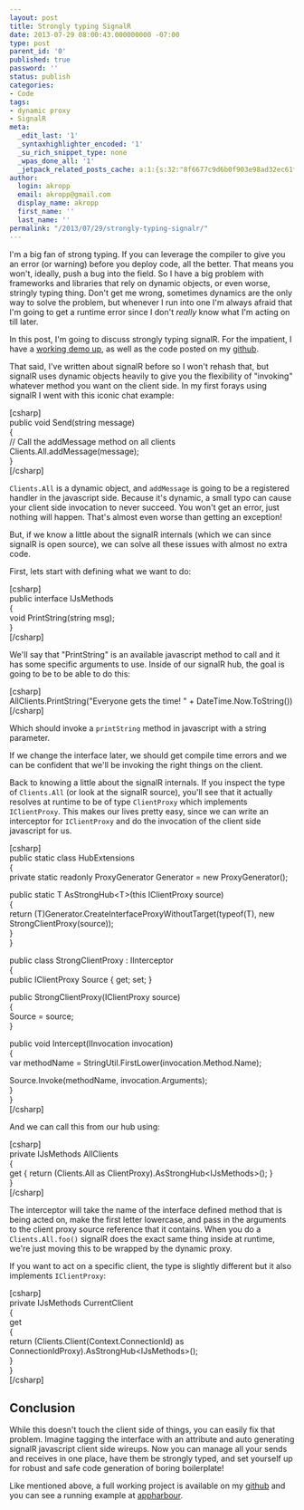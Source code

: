 ```yaml
---
layout: post
title: Strongly typing SignalR
date: 2013-07-29 08:00:43.000000000 -07:00
type: post
parent_id: '0'
published: true
password: ''
status: publish
categories:
- Code
tags:
- dynamic proxy
- SignalR
meta:
  _edit_last: '1'
  _syntaxhighlighter_encoded: '1'
  _su_rich_snippet_type: none
  _wpas_done_all: '1'
  _jetpack_related_posts_cache: a:1:{s:32:"8f6677c9d6b0f903e98ad32ec61f8deb";a:2:{s:7:"expires";i:1560802337;s:7:"payload";a:3:{i:0;a:1:{s:2:"id";i:3392;}i:1;a:1:{s:2:"id";i:289;}i:2;a:1:{s:2:"id";i:4091;}}}}
author:
  login: akropp
  email: akropp@gmail.com
  display_name: akropp
  first_name: ''
  last_name: ''
permalink: "/2013/07/29/strongly-typing-signalr/"
---
```

I'm a big fan of strong typing. If you can leverage the compiler to give you an error (or warning) before you deploy code, all the better. That means you won't, ideally, push a bug into the field. So I have a big problem with frameworks and libraries that rely on dynamic objects, or even worse, stringly typing thing. Don't get me wrong, sometimes dynamics are the only way to solve the problem, but whenever I run into one I'm always afraid that I'm going to get a runtime error since I don't _really_ know what I'm acting on till later.

In this post, I'm going to discuss strongly typing signalR. For the impatient, I have a [working demo up](http://strongsignalr.apphb.com/), as well as the code posted on my [github](https://github.com/devshorts/StronglyTypedSignalr).

That said, I've written about signalR before so I won't rehash that, but signalR uses dynamic objects heavily to give you the flexibility of "invoking" whatever method you want on the client side. In my first forays using signalR I went with this iconic chat example:

[csharp]  
public void Send(string message)  
{  
 // Call the addMessage method on all clients  
 Clients.All.addMessage(message);  
}  
[/csharp]

`Clients.All` is a dynamic object, and `addMessage` is going to be a registered handler in the javascript side. Because it's dynamic, a small typo can cause your client side invocation to never succeed. You won't get an error, just nothing will happen. That's almost even worse than getting an exception!

But, if we know a little about the signalR internals (which we can since signalR is open source), we can solve all these issues with almost no extra code.

First, lets start with defining what we want to do:

[csharp]  
public interface IJsMethods  
{  
 void PrintString(string msg);  
}  
[/csharp]

We'll say that "PrintString" is an available javascript method to call and it has some specific arguments to use. Inside of our signalR hub, the goal is going to be to be able to do this:

[csharp]  
AllClients.PrintString("Everyone gets the time! " + DateTime.Now.ToString())  
[/csharp]

Which should invoke a `printString` method in javascript with a string parameter.

If we change the interface later, we should get compile time errors and we can be confident that we'll be invoking the right things on the client.

Back to knowing a little about the signalR internals. If you inspect the type of `Clients.All` (or look at the signalR source), you'll see that it actually resolves at runtime to be of type `ClientProxy` which implements `IClientProxy`. This makes our lives pretty easy, since we can write an interceptor for `IClientProxy` and do the invocation of the client side javascript for us.

[csharp]  
public static class HubExtensions  
{  
 private static readonly ProxyGenerator Generator = new ProxyGenerator();

public static T AsStrongHub\<T\>(this IClientProxy source)  
 {  
 return (T)Generator.CreateInterfaceProxyWithoutTarget(typeof(T), new StrongClientProxy(source));  
 }  
}

public class StrongClientProxy : IInterceptor  
{  
 public IClientProxy Source { get; set; }

public StrongClientProxy(IClientProxy source)  
 {  
 Source = source;  
 }

public void Intercept(IInvocation invocation)  
 {  
 var methodName = StringUtil.FirstLower(invocation.Method.Name);

Source.Invoke(methodName, invocation.Arguments);  
 }  
}  
[/csharp]

And we can call this from our hub using:

[csharp]  
private IJsMethods AllClients  
{  
 get { return (Clients.All as ClientProxy).AsStrongHub\<IJsMethods\>(); }  
}  
[/csharp]

The interceptor will take the name of the interface defined method that is being acted on, make the first letter lowercase, and pass in the arguments to the client proxy source reference that it contains. When you do a `Clients.All.foo()` signalR does the exact same thing inside at runtime, we're just moving this to be wrapped by the dynamic proxy.

If you want to act on a specific client, the type is slightly different but it also implements `IClientProxy`:

[csharp]  
private IJsMethods CurrentClient  
{  
 get  
 {  
 return (Clients.Client(Context.ConnectionId) as ConnectionIdProxy).AsStrongHub\<IJsMethods\>();  
 }  
}  
[/csharp]

## Conclusion

While this doesn't touch the client side of things, you can easily fix that problem. Imagine tagging the interface with an attribute and auto generating signalR javascript client side wireups. Now you can manage all your sends and receives in one place, have them be strongly typed, and set yourself up for robust and safe code generation of boring boilerplate!

Like mentioned above, a full working project is available on my [github](https://github.com/devshorts/StronglyTypedSignalr) and you can see a running example at [appharbour](http://strongsignalr.apphb.com/).

